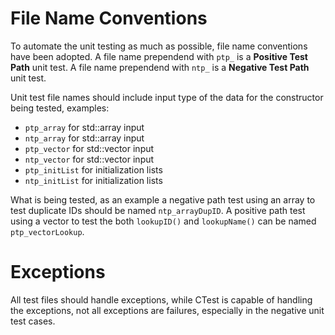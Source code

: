 # File Name Conventions  
To automate the unit testing as much as possible, file name conventions have been adopted. A file name prependend with `ptp_` is a **Positive Test Path** unit test. A file name prependend with `ntp_` is a **Negative Test Path** unit test.  

Unit test file names should include input type of the data for the constructor being tested, examples:  
 - `ptp_array` for std::array input  
 - `ntp_array` for std::array input  
 - `ptp_vector` for std::vector input
 - `ntp_vector` for std::vector input
 - `ptp_initList` for initialization lists  
 - `ntp_initList` for initialization lists  
 
 What is being tested, as an example a negative path test using an array to test duplicate IDs should be named `ntp_arrayDupID`. A positive path test using a vector to test the both `lookupID()` and `lookupName()` can be named `ptp_vectorLookup`.   
 
 # Exceptions  
 All test files should handle exceptions, while CTest is capable of handling the exceptions, not all exceptions are failures, especially in the negative unit test cases.  
 
 

